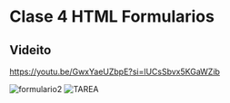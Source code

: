 # Clase 4 HTML Formularios
## Videito
 
https://youtu.be/GwxYaeUZbpE?si=lUCsSbvx5KGaWZib

![formulario2](https://github.com/Galbickus/Clase4Formularios/assets/135274833/444f2810-f44f-4ff4-9a98-3f67114879bc)
![TAREA](https://github.com/Galbickus/Clase4Formularios/assets/135274833/2a32b11b-2c18-4cc1-b9cf-56cd8380a2a1)
